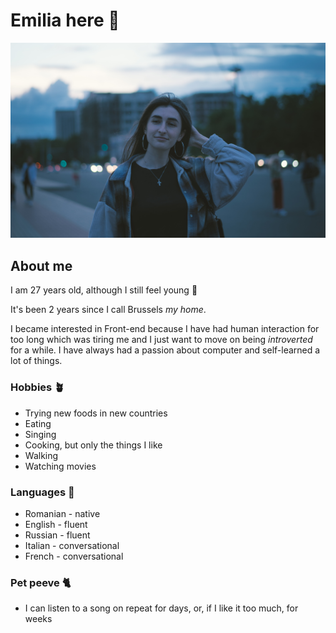 # Emilia here 👋

![Emilia ](./img/emilia.jpg)

## About me

I am 27 years old, although I still feel young 🫣

It's been 2 years since I call Brussels _my home_.

I became interested in Front-end because I have had human interaction for too
long which was tiring me and I just want to move on being _introverted_ for a
while. I have always had a passion about computer and self-learned a lot of
things.

### Hobbies 🪴

- Trying new foods in new countries
- Eating
- Singing
- Cooking, but only the things I like
- Walking
- Watching movies

### Languages 📖

- Romanian - native
- English - fluent
- Russian - fluent
- Italian - conversational
- French - conversational

### Pet peeve 🐈

- I can listen to a song on repeat for days, or, if I like it too much, for
  weeks
